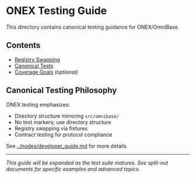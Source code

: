 <!-- === OmniNode:Metadata ===
metadata_version: 0.1.0
protocol_version: 1.1.0
owner: OmniNode Team
copyright: OmniNode Team
schema_version: 1.1.0
name: README.md
version: 1.0.0
uuid: 1538f945-4399-4932-8cc6-50d36f3dd40d
author: OmniNode Team
created_at: 2025-05-22T17:18:16.694862
last_modified_at: 2025-05-22T21:19:13.386829
description: Stamped by ONEX
state_contract: state_contract://default
lifecycle: active
hash: fb51c369560b70e921f8ea0c1195fe8b70c4fc392713f8188a70faf75b4603a5
entrypoint: python@README.md
runtime_language_hint: python>=3.11
namespace: onex.stamped.README
meta_type: tool
<!-- === /OmniNode:Metadata === -->


# ONEX Testing Guide

This directory contains canonical testing guidance for ONEX/OmniBase.

## Contents

- [Registry Swapping](./registry_swapping.md)
- [Canonical Tests](./canonical_tests.md)
- [Coverage Goals](./coverage_goals.md) *(optional)*

## Canonical Testing Philosophy

ONEX testing emphasizes:
- Directory structure mirroring `src/omnibase/`
- No test markers; use directory structure
- Registry swapping via fixtures
- Contract testing for protocol compliance

See [../nodes/developer_guide.md](../nodes/developer_guide.md) for more details.

---

*This guide will be expanded as the test suite matures. See split-out documents for specific examples and advanced topics.*
